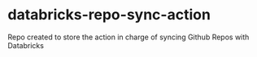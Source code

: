 # databricks-repo-sync-action
Repo created to store the action in charge of syncing Github Repos with Databricks
